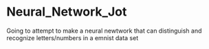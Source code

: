 # Neural_Network_Jot
Going to attempt to make a neural newtwork that can distinguish and recognize letters/numbers in a emnist data set
